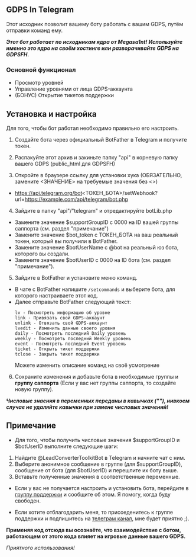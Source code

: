 ## GDPS In Telegram
Этот исходник позволит вашему боту работать с вашим GDPS, путём отправки команд ему.

***Этот бот работает по исходникам ядра от Megasa1nt! Используйте именно это ядро на своём хостинге или разворачивайте GDPS на GDPSFH.***

### Основной функционал
* Просмотр уровней
* Управление уровнями от лица GDPS-аккаунта
* (БОНУС) Открытие тикетов поддержки

## Установка и настройка
Для того, чтобы бот работал необходимо правильно его настроить.
1. Создайте бота через официальный BotFather в Telegram и получите токен.

2. Распакуйте этот архив и закиньте папку "api" в корневую папку вашего GDPS (public_html для GDPSFH)

3. Откройте в браузере ссылку для установки хука (ОБЯЗАТЕЛЬНО, замените <ЗНАЧЕНИЕ> на требуемые значения без <>)
* https://api.telegram.org/bot<ТОКЕН_БОТА>/setWebhook?url=https://example.com/api/telegram/bot.php

4. Зайдите в папку "api"/"telegram" и отредактируйте botLib.php
* Замените значение $supportGroupID с 0000 на ID вашей группы саппорта (см. раздел "примечание")
* Замените значение $bot_token с ТОКЕН_БОТА на ваш реальный токен, который вы получили в BotFather.
* Замените значение $botUserName с @bot на реальный юз бота, которого вы создали.
* Замените значение $botUserID с 0000 на ID бота (см. раздел "примечание").

5. Зайдите в BotFather и установите меню команд.
* В чате с BotFather напишите `/setcommands` и выберите бота, для которого настраиваете этот код.
* Далее отправьте BotFather следующий текст:
  ```
  lv - Посмотреть информацию об уровне
  link - Привязать свой GDPS-аккаунт
  unlink - Отвязать свой GDPS-аккаунт
  lvedit - Изменить данные своего уровня
  daily - Посмотреть последний Daily уровень
  weekly - Посмотреть последний Weekly уровень
  event - Посмотреть последний Event уровень
  ticket - Открыть тикет поддержки
  tclose - Закрыть тикет поддержки
  ```
  Можете изменить описание команд на своё усмотрение

6. Сохраните изменения и добавьте бота в необходимые группы и __группу саппорта__ (Если у вас нет группы саппорта, то создайте новую группу).

***Числовые знаения в переменных переданы в кавычках (""), нивкоем случае не удаляйте кавычки при замене числовых значений!***

## Примечание
* Для того, чтобы получить числовые значения $supportGroupID и $botUserID выполните следующие шаги:
1. Найдите @LeadConverterToolkitBot в Telegram и начните чат с ним.
2. Выберите анонимное сообщение в группе (для $supportGroupID), сообщение от бота (для $botUserID) и перешлите их боту выше.
3. Вставьте полученные значения в соответственные переменные.

* Если у вас не получается настроить и установить бота, перейдите в [группу поддержки](https://t.me/RusDashChat) и сообщите об этом. Я помогу, когда буду свободен.

* Если хотите отблагодарить меня, то присоеденитесь к группе поддержки и подпишитесь на [телеграм канал](https://t.me/RusDash), мне будет приятно ;).

**Применяя код отсюда вы осознаёте, что взаимодействие с ботом, работающем от этого кода влияет на игровые данные вашего GDPS.**

*Приятного использования!*




